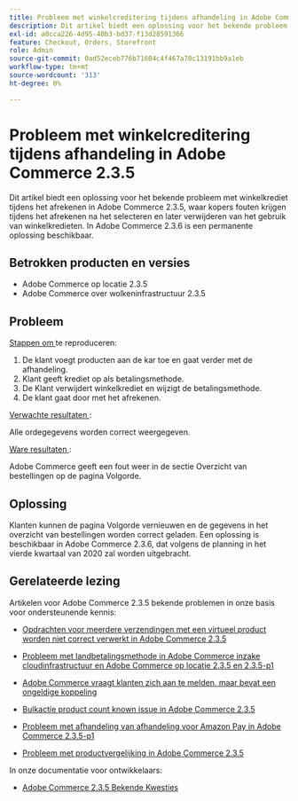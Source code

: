 ```yaml
---
title: Probleem met winkelcreditering tijdens afhandeling in Adobe Commerce 2.3.5
description: Dit artikel biedt een oplossing voor het bekende probleem met winkelkrediet tijdens het afrekenen in Adobe Commerce 2.3.5, waar kopers fouten krijgen tijdens het afrekenen na het selecteren en later verwijderen van het gebruik van winkelkredieten. In Adobe Commerce 2.3.6 is een permanente oplossing beschikbaar.
exl-id: a0cca226-4d95-40b3-bd37-f13d28591366
feature: Checkout, Orders, Storefront
role: Admin
source-git-commit: 0ad52eceb776b71604c4f467a70c13191bb9a1eb
workflow-type: tm+mt
source-wordcount: '313'
ht-degree: 0%

---
```


# Probleem met winkelcreditering tijdens afhandeling in Adobe Commerce 2.3.5

Dit artikel biedt een oplossing voor het bekende probleem met winkelkrediet tijdens het afrekenen in Adobe Commerce 2.3.5, waar kopers fouten krijgen tijdens het afrekenen na het selecteren en later verwijderen van het gebruik van winkelkredieten. In Adobe Commerce 2.3.6 is een permanente oplossing beschikbaar.

## Betrokken producten en versies

* Adobe Commerce op locatie 2.3.5
* Adobe Commerce over wolkeninfrastructuur 2.3.5

## Probleem

<u> Stappen om </u> te reproduceren:

1. De klant voegt producten aan de kar toe en gaat verder met de afhandeling.
1. Klant geeft krediet op als betalingsmethode.
1. De Klant verwijdert winkelkrediet en wijzigt de betalingsmethode.
1. De klant gaat door met het afrekenen.

<u> Verwachte resultaten </u>:

Alle ordegegevens worden correct weergegeven.

<u> Ware resultaten </u>:

Adobe Commerce geeft een fout weer in de sectie Overzicht van bestellingen op de pagina Volgorde.

## Oplossing

Klanten kunnen de pagina Volgorde vernieuwen en de gegevens in het overzicht van bestellingen worden correct geladen. Een oplossing is beschikbaar in Adobe Commerce 2.3.6, dat volgens de planning in het vierde kwartaal van 2020 zal worden uitgebracht.

## Gerelateerde lezing

Artikelen voor Adobe Commerce 2.3.5 bekende problemen in onze basis voor ondersteunende kennis:

* [Opdrachten voor meerdere verzendingen met een virtueel product worden niet correct verwerkt in Adobe Commerce 2.3.5](/help/troubleshooting/miscellaneous/magento-2-3-5-known-issue-virtual-product-multi-ship-orders.md)

* [Probleem met landbetalingsmethode in Adobe Commerce inzake cloudinfrastructuur en Adobe Commerce op locatie 2.3.5 en 2.3.5-p1](/help/troubleshooting/known-issues-patches-attached/magento-2-3-5-2-3-5-p1-patch-country-payment-issue.md)

* [Adobe Commerce vraagt klanten zich aan te melden, maar bevat een ongeldige koppeling](/help/troubleshooting/known-issues-patches-attached/magento-prompts-customers-log-in-invalid-link.md)

* [Bulkactie product count known issue in Adobe Commerce 2.3.5](/help/troubleshooting/miscellaneous/bulk-action-product-count-known-issue-in-magento-2-3-5.md)

* [Probleem met afhandeling van afhandeling voor Amazon Pay in Adobe Commerce 2.3.5-p1](/help/troubleshooting/payments/patch-for-amazon-pay-checkout-issue-in-magento-2-3-5-p1.md)

* [Probleem met productvergelijking in Adobe Commerce 2.3.5](/help/troubleshooting/storefront/product-comparison-known-issue-in-magento-2-3-5.md)

In onze documentatie voor ontwikkelaars:

* [ Adobe Commerce 2.3.5 Bekende Kwesties ](https://devdocs.magento.com/guides/v2.3/release-notes/release-notes-2-3-5-commerce.html#known-issues)
